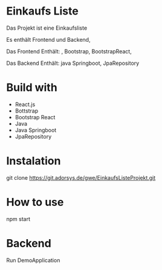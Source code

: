 

# Einkaufs Liste

Das Projekt ist eine Einkaufsliste





Es enthält Frontend und Backend,

Das Frontend Enthält: , Bootstrap, BootstrapReact, 

Das Backend Enthält: java Springboot, JpaRepository

# Build with

- React.js
- Bottstrap
- Bootstrap React
- Java 
- Java Springboot
- JpaRepository





# Instalation

git clone https://git.adorsys.de/gwe/EinkaufsListeProjekt.git

# How to use

npm start 

# Backend
 Run DemoApplication